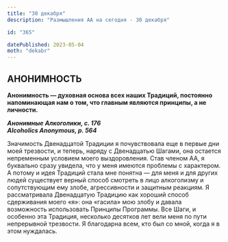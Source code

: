 ```yaml
---
title: "30 декабря"
description: "Размышления АА на сегодня - 30 декабря"

id: "365"

datePublished: 2023-05-04
moth: "dekabr"
---
```


## АНОНИМНОСТЬ

**Анонимность — духовная основа всех наших Традиций, постоянно напоминающая
нам о том, что главным являются принципы, а не личности.**

**_Анонимные Алкоголики, с. 176  
Alcoholics Anonymous, p. 564_**

Значимость Двенадцатой Традиции я почувствовала еще в первые дни моей
трезвости, и теперь, наряду с Двенадцатью Шагами, она остается непременным
условием моего выздоровления. Став членом АА, я буквально сразу увидела, что у
меня имеются проблемы с характером. А потому и идея Традиций стала мне понятна
— для меня и для других людей существует верный способ смотреть в лицо
алкоголизму и сопутствующим ему злобе, агрессивности и защитным реакциям. Я
рассматривала Двенадцатую Традицию как хороший способ сдерживания моего «я»:
она «гасила» мою злобу и давала возможность использовать Принципы Программы.
Все Шаги, и особенно эта Традиция, несколько десятков лет вели меня по пути
непрерывной трезвости. Я благодарна всем, кто был со мной, когда я в этом
нуждалась.
